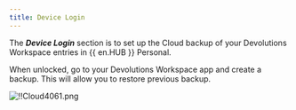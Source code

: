 ```yaml
---
title: Device Login
---
```

The ***Device Login*** section is to set up the Cloud backup of your Devolutions Workspace entries in {{ en.HUB }} Personal.  

When unlocked, go to your Devolutions Workspace app and create a backup. This will allow you to restore previous backup.  

![!!Cloud4061.png](/img/en/cloud/Cloud4061.png) 

